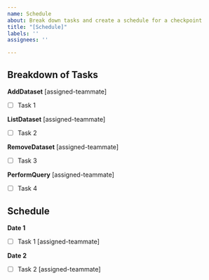 ```yaml
---
name: Schedule
about: Break down tasks and create a schedule for a checkpoint
title: "[Schedule]"
labels: ''
assignees: ''

---
```


## Breakdown of Tasks

**AddDataset** [assigned-teammate]
- [ ] Task 1

**ListDataset** [assigned-teammate]
- [ ] Task 2

**RemoveDataset** [assigned-teammate]
- [ ] Task 3

**PerformQuery** [assigned-teammate]
- [ ] Task 4

## Schedule
**Date 1**
- [ ] Task 1 [assigned-teammate]

**Date 2**
- [ ] Task 2 [assigned-teammate]
